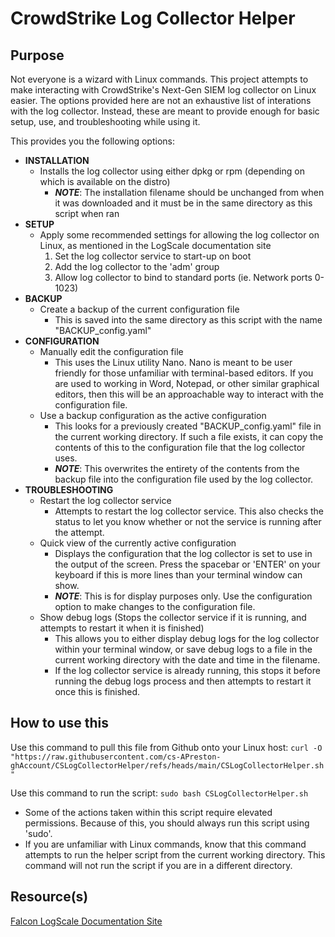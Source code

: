 # CrowdStrike Log Collector Helper

## Purpose
Not everyone is a wizard with Linux commands. This project attempts to make interacting with CrowdStrike's Next-Gen SIEM log collector on Linux easier. The options provided here are not an exhaustive list of interations with the log collector. Instead, these are meant to provide enough for basic setup, use, and troubleshooting while using it.

This provides you the following options:
- **INSTALLATION**
  - Installs the log collector using either dpkg or rpm (depending on which is available on the distro)
    - ***NOTE***: The installation filename should be unchanged from when it was downloaded and it must be in the same directory as this script when ran
- **SETUP**
  - Apply some recommended settings for allowing the log collector on Linux, as mentioned in the LogScale documentation site
    1. Set the log collector service to start-up on boot
    2. Add the log collector to the 'adm' group
    3. Allow log collector to bind to standard ports (ie. Network ports 0-1023)
- **BACKUP**
  - Create a backup of the current configuration file
    - This is saved into the same directory as this script with the name "BACKUP_config.yaml"
- **CONFIGURATION**
  - Manually edit the configuration file
    - This uses the Linux utility Nano. Nano is meant to be user friendly for those unfamiliar with terminal-based editors. If you are used to working in Word, Notepad, or other similar graphical editors, then this will be an approachable way to interact with the configuration file.
  - Use a backup configuration as the active configuration
    - This looks for a previously created "BACKUP_config.yaml" file in the current working directory. If such a file exists, it can copy the contents of this to the configuration file that the log collector uses.
    - ***NOTE***: This overwrites the entirety of the contents from the backup file into the configuration file used by the log collector.
- **TROUBLESHOOTING**
  - Restart the log collector service
    - Attempts to restart the log collector service. This also checks the status to let you know whether or not the service is running after the attempt.
  - Quick view of the currently active configuration
    - Displays the configuration that the log collector is set to use in the output of the screen. Press the spacebar or 'ENTER' on your keyboard if this is more lines than your terminal window can show.
    - ***NOTE***: This is for display purposes only. Use the configuration option to make changes to the configuration file.
  - Show debug logs (Stops the collector service if it is running, and attempts to restart it when it is finished)
    - This allows you to either display debug logs for the log collector within your terminal window, or save debug logs to a file in the current working directory with the date and time in the filename.
    - If the log collector service is already running, this stops it before running the debug logs process and then attempts to restart it once this is finished.

## How to use this
Use this command to pull this file from Github onto your Linux host:
`curl -O "https://raw.githubusercontent.com/cs-APreston-ghAccount/CSLogCollectorHelper/refs/heads/main/CSLogCollectorHelper.sh"`

Use this command to run the script:
`sudo bash CSLogCollectorHelper.sh`
- Some of the actions taken within this script require elevated permissions. Because of this, you should always run this script using 'sudo'.
- If you are unfamiliar with Linux commands, know that this command attempts to run the helper script from the current working directory. This command will not run the script if you are in a different directory.

## Resource(s)
[Falcon LogScale Documentation Site](https://library.humio.com/)

